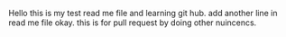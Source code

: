 Hello this is my test read me file and learning git hub.
add another line in read me file okay. 
this is for pull request by doing other nuincencs.
